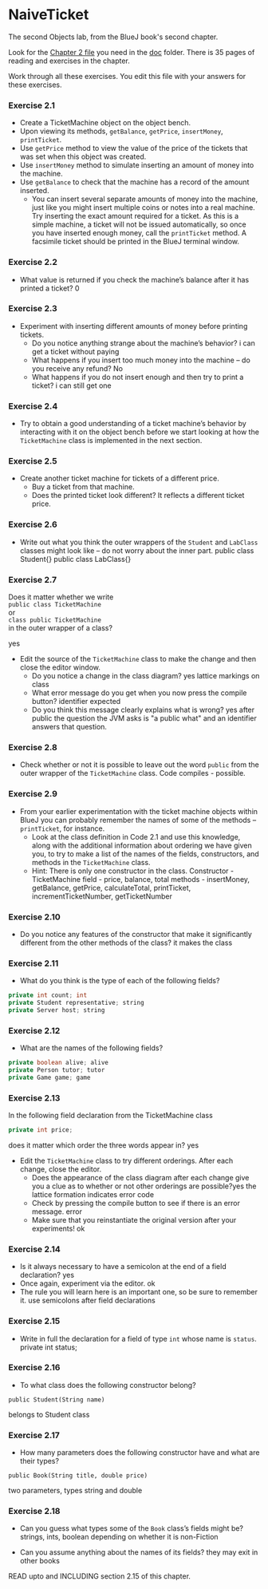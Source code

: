 # NaiveTicket

The second Objects lab, from the BlueJ book's second chapter.

Look for the [Chapter 2 file](./doc/BlueJ-objects-first-ch2.pdf) you need in the [doc](./doc) folder.
There is 35 pages of reading and exercises in the chapter.

Work through all these exercises. You edit this file with your answers for these exercises.

### Exercise 2.1
* Create a TicketMachine object on the object bench.
* Upon viewing its methods, `getBalance`, `getPrice`, `insertMoney`, `printTicket`.
* Use `getPrice` method to view the value of the price of the tickets that was set when this object was created.
* Use `insertMoney` method to simulate inserting an amount of money into the machine.
* Use `getBalance` to check that the machine has a record of the amount inserted.
	* You can insert several separate amounts of money into the machine, just like you might insert multiple coins or notes into a real machine. Try inserting the exact amount required for a ticket. As this is a simple machine, a ticket will not be issued automatically, so once you have inserted enough money, call the `printTicket` method. A facsimile ticket should be printed in the BlueJ terminal window.

### Exercise 2.2
* What value is returned if you check the machine’s balance after it has printed a ticket? 0

### Exercise 2.3
* Experiment with inserting different amounts of money before printing tickets.
	* Do you notice anything strange about the machine’s behavior? i can get a ticket without paying
	* What happens if you insert too much money into the machine – do you receive any refund? No
	* What happens if you do not insert enough and then try to print a ticket?  i can still get one

### Exercise 2.4
* Try to obtain a good understanding of a ticket machine’s behavior by interacting with it on the object bench before we start looking at how the `TicketMachine` class is implemented in the next section.

### Exercise 2.5
* Create another ticket machine for tickets of a different price.
	* Buy a ticket from that machine.
	* Does the printed ticket look different?  It reflects a different ticket price.

### Exercise 2.6
* Write out what you think the outer wrappers of the `Student` and `LabClass` classes might look like – do not worry about the inner part.
public class Student{}
public class LabClass{}

### Exercise 2.7
Does it matter whether we write<br>
`public class TicketMachine`<br>
or<br>
`class public TicketMachine`<br>
in the outer wrapper of a class?

yes

* Edit the source of the `TicketMachine` class to make the change and then close the editor window.
	* Do you notice a change in the class diagram?  yes lattice markings on class
	* What error message do you get when you now press the compile button? identifier expected
	* Do you think this message clearly explains what is wrong?  yes after public the question the JVM asks is "a public what" and an
	identifier answers that question.

### Exercise 2.8
* Check whether or not it is possible to leave out the word `public` from the outer wrapper of the `TicketMachine` class.
Code compiles - possible.

### Exercise 2.9
* From your earlier experimentation with the ticket machine objects within BlueJ you can probably remember the names of some of the methods – `printTicket`, for instance.
	* Look at the class definition in Code 2.1 and use this knowledge, along with the additional information about ordering we have given you, to try to make a list of the names of the fields, constructors, and methods in the `TicketMachine` class.
	* Hint: There is only one constructor in the class.
	Constructor - TicketMachine
	field - price, balance, total
	methods - insertMoney, getBalance, getPrice, calculateTotal, printTicket, incrementTicketNumber, getTicketNumber

### Exercise 2.10
* Do you notice any features of the constructor that make it significantly different from the other methods of the class?
it makes the class

### Exercise 2.11
* What do you think is the type of each of the following fields?

```java
private int count; int
private Student representative; string
private Server host; string
```

### Exercise 2.12
* What are the names of the following fields?

```java
private boolean alive; alive
private Person tutor; tutor
private Game game; game
```
### Exercise 2.13

In the following field declaration from the TicketMachine class<br>

```java
private int price;
```
does it matter which order the three words appear in? yes
* Edit the `TicketMachine` class to try different orderings. After each change, close the editor.
	* Does the appearance of the class diagram after each change give you a clue as to whether or not other orderings are
possible?yes the lattice formation indicates error code
	* Check by pressing the compile button to see if there is an error message. error
	* Make sure that you reinstantiate the original version after your experiments! ok

### Exercise 2.14
* Is it always necessary to have a semicolon at the end of a field declaration?  yes
* Once again, experiment via the editor. ok
* The rule you will learn here is an important one, so be sure to remember it.
use semicolons after field declarations


### Exercise 2.15
* Write in full the declaration for a field of type `int` whose name is `status`.
private int status;

### Exercise 2.16
* To what class does the following constructor belong?
```
public Student(String name)
```
belongs to Student class

### Exercise 2.17
* How many parameters does the following constructor have and what are their types?
```
public Book(String title, double price)
```
two parameters, types string and double

### Exercise 2.18
* Can you guess what types some of the `Book` class’s fields might be?
strings, ints, boolean depending on whether it is non-Fiction

* Can you assume anything about the names of its fields?
they may exit in other books

READ upto and INCLUDING section 2.15 of this chapter.
